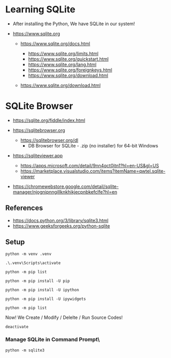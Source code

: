 # Learning SQLite

- After installing the Python, We have SQLite in our system! 

- https://www.sqlite.org
    - https://www.sqlite.org/docs.html
        - https://www.sqlite.org/limits.html
        - https://www.sqlite.org/quickstart.html
        - https://www.sqlite.org/lang.html
        - https://www.sqlite.org/foreignkeys.html
        - https://www.sqlite.org/download.html

    - https://www.sqlite.org/download.html

# SQLite Browser

- https://sqlite.org/fiddle/index.html

- https://sqlitebrowser.org
    - https://sqlitebrowser.org/dl
        - DB Browser for SQLite - .zip (no installer) for 64-bit Windows

- https://sqliteviewer.app
    - https://apps.microsoft.com/detail/9nn4qct0jtn1?hl=en-US&gl=US
    - https://marketplace.visualstudio.com/items?itemName=qwtel.sqlite-viewer

- https://chromewebstore.google.com/detail/sqlite-manager/njognipnngillknkhikjecpnbkefclfe?hl=en

## References

- https://docs.python.org/3/library/sqlite3.html
- https://www.geeksforgeeks.org/python-sqlite

## Setup

```shell
python -m venv .venv
```

```shell
.\.venv\Scripts\activate
```

```shell
python -m pip list
```

```shell
python -m pip install -U pip
```

```shell
python -m pip install -U ipython
```

```shell
python -m pip install -U ipywidgets
```

```shell
python -m pip list
```

Now! We Create / Modify / Delelte / Run Source Codes!

```shell
deactivate
```

### Manage SQLite in Command Prompt\

```shell
python -m sqlite3
```